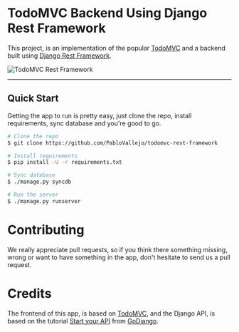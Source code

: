 TodoMVC Backend Using Django Rest Framework
======================================

This project, is an implementation of the popular [TodoMVC](http://todomvc.com/) and a backend built using [Django Rest Framework](http://www.django-rest-framework.org/).

![TodoMVC Rest Framework](https://raw.githubusercontent.com/PabloVallejo/todomvc-django/master/DjangoTodoMvc.jpg)

<hr />

## Quick Start

Getting the app to run is pretty easy, just clone the repo, install requirements, sync database and you're good to go.

```bash
# Clone the repo
$ git clone https://github.com/PabloVallejo/todomvc-rest-framework

# Install requirements
$ pip install -U -r requirements.txt

# Sync database
$ ./manage.py syncdb

# Run the server
$ ./manage.py runserver
```

# Contributing
We really appreciate pull requests, so if you think there something missing, wrong or want to have something in the app, don't hesitate to send us a pull request.

# Credits
The frontend of this app, is based on [TodoMVC](http://todomvc.com/), and the Django API, is based on the  tutorial [Start your API](https://godjango.com/41-start-your-api-django-rest-framework-part-1/) from [GoDjango](https://godjango.com/).
